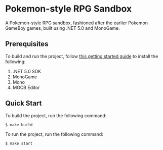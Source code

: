 # Pokemon-style RPG Sandbox

A Pokemon-style RPG sandbox, fashioned after the earlier Pokemon GameBoy games, built using .NET 5.0 and MonoGame.

## Prerequisites

To build and run the project, follow [this getting started guide](https://docs.monogame.net/articles/getting_started/1_setting_up_your_development_environment_ubuntu.html) to install the following:

1. .NET 5.0 SDK
1. MonoGame
1. Mono
1. MGCB Editor

## Quick Start

To build the project, run the following command:

```shell
$ make build
```

To run the project, run the following command:

```shell
$ make start
```
